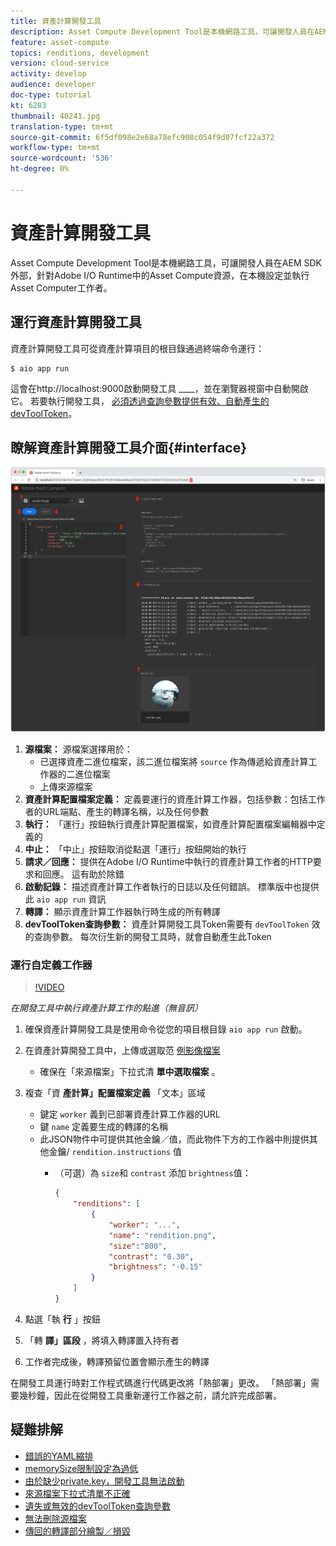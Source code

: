 ```yaml
---
title: 資產計算開發工具
description: Asset Compute Development Tool是本機網路工具，可讓開發人員在AEM SDK外部，針對Adobe I/O Runtime中的Asset Compute資源，在本機設定並執行Asset Computer工作者。
feature: asset-compute
topics: renditions, development
version: cloud-service
activity: develop
audience: developer
doc-type: tutorial
kt: 6283
thumbnail: 40241.jpg
translation-type: tm+mt
source-git-commit: 6f5df098e2e68a78efc908c054f9d07fcf22a372
workflow-type: tm+mt
source-wordcount: '536'
ht-degree: 0%

---
```



# 資產計算開發工具

Asset Compute Development Tool是本機網路工具，可讓開發人員在AEM SDK外部，針對Adobe I/O Runtime中的Asset Compute資源，在本機設定並執行Asset Computer工作者。

## 運行資產計算開發工具

資產計算開發工具可從資產計算項目的根目錄通過終端命令運行：

```
$ aio app run
```

這會在http://localhost:9000啟動開發工具 ____，並在瀏覽器視窗中自動開啟它。 若要執行開發工具， [必須透過查詢參數提供有效、自動產生的devToolToken](#troubleshooting__devtooltoken)。

## 瞭解資產計算開發工具介面{#interface}

![資產計算開發工具](./assets/development-tool/asset-compute-dev-tool.png)

1. __源檔案：__ 源檔案選擇用於：
   + 已選擇資產二進位檔案，該二進位檔案將 `source` 作為傳遞給資產計算工作器的二進位檔案
   + 上傳來源檔案
1. __資產計算配置檔案定義：__ 定義要運行的資產計算工作器，包括參數：包括工作者的URL端點、產生的轉譯名稱，以及任何參數
1. __執行：__ 「運行」按鈕執行資產計算配置檔案，如資產計算配置檔案編輯器中定義的
1. __中止：__ 「中止」按鈕取消從點選「運行」按鈕開始的執行
1. __請求／回應：__ 提供在Adobe I/O Runtime中執行的資產計算工作者的HTTP要求和回應。 這有助於除錯
1. __啟動記錄：__ 描述資產計算工作者執行的日誌以及任何錯誤。 標準版中也提供此 `aio app run` 資訊
1. __轉譯：__ 顯示資產計算工作器執行時生成的所有轉譯
1. __devToolToken查詢參數：__ 資產計算開發工具Token需要有 `devToolToken` 效的查詢參數。 每次衍生新的開發工具時，就會自動產生此Token

### 運行自定義工作器

>[!VIDEO](https://video.tv.adobe.com/v/40241?quality=12&learn=on)

_在開發工具中執行資產計算工作的點進（無音訊）_

1. 確保資產計算開發工具是使用命令從您的項目根目錄 `aio app run` 啟動。
1. 在資產計算開發工具中，上傳或選取范 [例影像檔案](../assets/samples/sample-file.jpg)
   + 確保在「來源檔案」下拉式清 __單中選取檔案__ 。
1. 複查「資 __產計算」配置檔案定義__ 「文本」區域
   + 鍵定 `worker` 義到已部署資產計算工作器的URL
   + 鍵 `name` 定義要生成的轉譯的名稱
   + 此JSON物件中可提供其他金鑰／值，而此物件下方的工作器中則提供其他金鑰/ `rendition.instructions` 值
      + （可選）為 `size`和 `contrast` 添加 `brightness`值：

         ```json
         {
             "renditions": [
                 {
                     "worker": "...",
                     "name": "rendition.png",
                     "size":"800",
                     "contrast": "0.30",
                     "brightness": "-0.15"
                 }
             ]
         }
         ```

1. 點選「執 __行__ 」按鈕
1. 「轉 __譯」區段__ ，將填入轉譯置入持有者
1. 工作者完成後，轉譯預留位置會顯示產生的轉譯

在開發工具運行時對工作程式碼進行代碼更改將「熱部署」更改。 「熱部署」需要幾秒鐘，因此在從開發工具重新運行工作器之前，請允許完成部署。

## 疑難排解

+ [錯誤的YAML縮排](../troubleshooting.md#incorrect-yaml-indentation)
+ [memorySize限制設定為過低](../troubleshooting.md#memorysize-limit-is-set-too-low)
+ [由於缺少private.key，開發工具無法啟動](../troubleshooting.md#missing-private-key)
+ [來源檔案下拉式清單不正確](../troubleshooting.md#source-files-dropdown-incorrect)
+ [遺失或無效的devToolToken查詢參數](../troubleshooting.md#missing-or-invalid-devtooltoken-query-parameter)
+ [無法刪除源檔案](../troubleshooting.md#unable-to-remove-source-files)
+ [傳回的轉譯部分繪製／損毀](../troubleshooting.md#rendition-returned-partially-drawn-or-corrupt)
